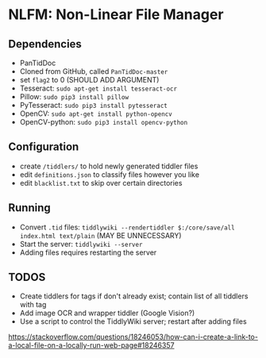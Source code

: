 # NLFM: Non-Linear File Manager

## Dependencies
* PanTidDoc
 * Cloned from GitHub, called `PanTidDoc-master`
 * set `flag2` to 0 (SHOULD ADD ARGUMENT)
* Tesseract: `sudo apt-get install tesseract-ocr`
* Pillow: `sudo pip3 install pillow`
* PyTesseract: `sudo pip3 install pytesseract`
* OpenCV: `sudo apt-get install python-opencv`
* OpenCV-python: `sudo pip3 install opencv-python`


## Configuration
* create `/tiddlers/` to hold newly generated tiddler files
* edit `definitions.json` to classify files however you like
* edit `blacklist.txt` to skip over certain directories


## Running
* Convert `.tid` files: `tiddlywiki --rendertiddler $:/core/save/all index.html text/plain` (MAY BE UNNECESSARY)
* Start the server: `tiddlywiki --server`
* Adding files requires restarting the server


## TODOS
* Create tiddlers for tags if don't already exist; contain list of all tiddlers with tag
* Add image OCR and wrapper tiddler (Google Vision?)
* Use a script to control the TiddlyWiki server; restart after adding files


https://stackoverflow.com/questions/18246053/how-can-i-create-a-link-to-a-local-file-on-a-locally-run-web-page#18246357
